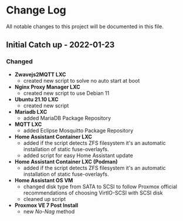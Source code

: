 
# Change Log
All notable changes to this project will be documented in this file.
 
 
## Initial Catch up - 2022-01-23
 
### Changed

- **Zwavejs2MQTT LXC**
  - created new script to solve no auto start at boot
- **Nginx Proxy Manager LXC** 
  - created new script to use Debian 11
- **Ubuntu 21.10 LXC** 
  - created new script
- **Mariadb LXC** 
  - added MariaDB Package Repository
- **MQTT LXC** 
  - added Eclipse Mosquitto Package Repository
- **Home Assistant Container LXC** 
  - added if the script detects ZFS filesystem it's an automatic installation of static fuse-overlayfs.  
  - added script for easy Home Assistant update
- **Home Assistant Container LXC (Podman)** 
  - added if the script detects ZFS filesystem it's an automatic installation of static fuse-overlayfs.
- **Home Assistant OS VM** 
  - changed disk type from SATA to SCSI to follow Proxmox official recommendations of choosing VirtIO-SCSI with SCSI disk
  - cleaned up script
- **Proxmox VE 7 Post Install** 
  - new *No-Nag* method
